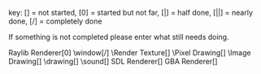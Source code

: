 key: [] = not started, [0] = started but not far, [|] = half done, [||] = nearly done, [/] = completely done

If something is not completed please enter what still needs doing.


Raylib Renderer[0]
  \window[/]
  \Render Texture[]
    \Pixel Drawing[]
    \Image Drawing[]
  \drawing[]
  \sound[]
SDL Renderer[]
GBA Renderer[]
